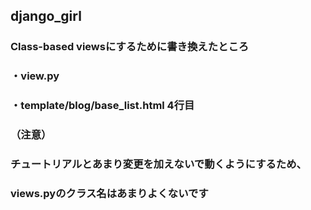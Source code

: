 ## django_girl

### Class-based viewsにするために書き換えたところ
### ・view.py
### ・template/blog/base_list.html 4行目
### （注意）
### チュートリアルとあまり変更を加えないで動くようにするため、
### views.pyのクラス名はあまりよくないです